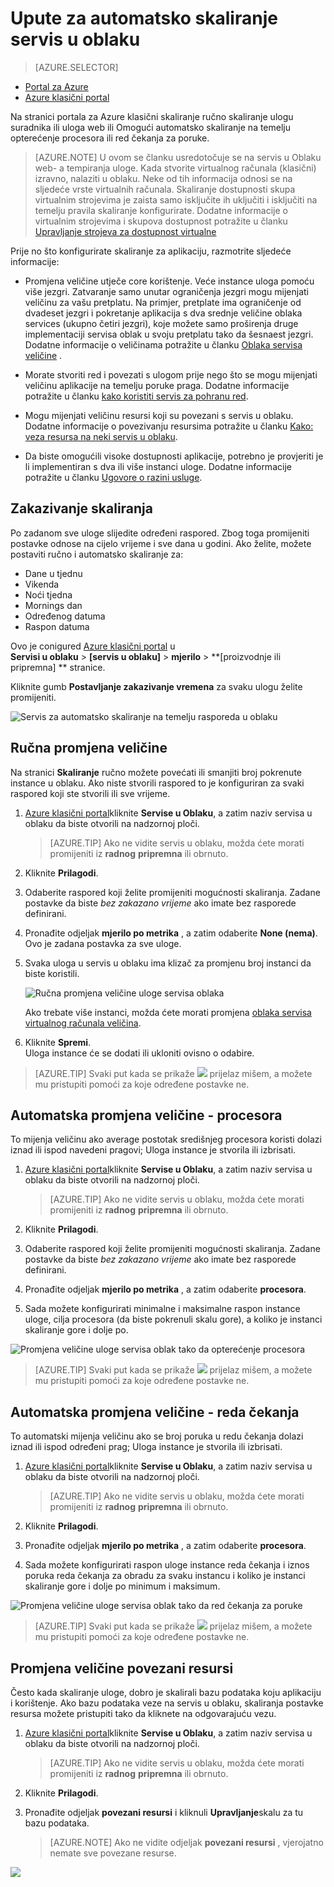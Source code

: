 <properties
    pageTitle="Automatsko skaliranje servis u oblaku na portalu | Microsoft Azure"
    description="(classic) Saznajte kako koristiti klasične portal za konfiguriranje pravila skaliranje automatski oblaka servisa web uloga ili uloga suradnika u Azure."
    services="cloud-services"
    documentationCenter=""
    authors="Thraka"
    manager="timlt"
    editor=""/>

<tags
    ms.service="cloud-services"
    ms.workload="tbd"
    ms.tgt_pltfrm="na"
    ms.devlang="na"
    ms.topic="article"
    ms.date="09/06/2016"
    ms.author="adegeo"/>


# <a name="how-to-auto-scale-a-cloud-service"></a>Upute za automatsko skaliranje servis u oblaku

> [AZURE.SELECTOR]
- [Portal za Azure](cloud-services-how-to-scale-portal.md)
- [Azure klasični portal](cloud-services-how-to-scale.md)

Na stranici portala za Azure klasični skaliranje ručno skaliranje ulogu suradnika ili uloga web ili Omogući automatsko skaliranje na temelju opterećenje procesora ili red čekanja za poruke.

>[AZURE.NOTE] U ovom se članku usredotočuje se na servis u Oblaku web- a tempiranja uloge. Kada stvorite virtualnog računala (klasični) izravno, nalaziti u oblaku. Neke od tih informacija odnosi se na sljedeće vrste virtualnih računala. Skaliranje dostupnosti skupa virtualnim strojevima je zaista samo isključite ih uključiti i isključiti na temelju pravila skaliranje konfigurirate. Dodatne informacije o virtualnim strojevima i skupova dostupnost potražite u članku [Upravljanje strojeva za dostupnost virtualne](../virtual-machines/virtual-machines-windows-classic-configure-availability.md)

Prije no što konfigurirate skaliranje za aplikaciju, razmotrite sljedeće informacije:

- Promjena veličine utječe core korištenje. Veće instance uloga pomoću više jezgri. Zatvaranje samo unutar ograničenja jezgri mogu mijenjati veličinu za vašu pretplatu. Na primjer, pretplate ima ograničenje od dvadeset jezgri i pokretanje aplikacija s dva srednje veličine oblaka services (ukupno četiri jezgri), koje možete samo proširenja druge implementaciji servisa oblak u svoju pretplatu tako da šesnaest jezgri. Dodatne informacije o veličinama potražite u članku [Oblaka servisa veličine](cloud-services-sizes-specs.md) .

- Morate stvoriti red i povezati s ulogom prije nego što se mogu mijenjati veličinu aplikacije na temelju poruke praga. Dodatne informacije potražite u članku [kako koristiti servis za pohranu red](../storage/storage-dotnet-how-to-use-queues.md).

- Mogu mijenjati veličinu resursi koji su povezani s servis u oblaku. Dodatne informacije o povezivanju resursima potražite u članku [Kako: veza resursa na neki servis u oblaku](cloud-services-how-to-manage.md#how-to-link-a-resource-to-a-cloud-service).

- Da biste omogućili visoke dostupnosti aplikacije, potrebno je provjeriti je li implementiran s dva ili više instanci uloge. Dodatne informacije potražite u članku [Ugovore o razini usluge](https://azure.microsoft.com/support/legal/sla/).



## <a name="schedule-scaling"></a>Zakazivanje skaliranja

Po zadanom sve uloge slijedite određeni raspored. Zbog toga promijeniti postavke odnose na cijelo vrijeme i sve dana u godini. Ako želite, možete postaviti ručno i automatsko skaliranje za:

- Dane u tjednu
- Vikenda
- Noći tjedna
- Mornings dan
- Određenog datuma
- Raspon datuma

Ovo je conigured [Azure klasični portal](https://manage.windowsazure.com/) u  
**Servisi u oblaku** > **\[servis u oblaku\]** > **mjerilo** > **\[proizvodnje ili pripremna\] ** stranice.

Kliknite gumb **Postavljanje zakazivanje vremena** za svaku ulogu želite promijeniti.

![Servis za automatsko skaliranje na temelju rasporeda u oblaku][scale_schedules]



## <a name="manual-scale"></a>Ručna promjena veličine

Na stranici **Skaliranje** ručno možete povećati ili smanjiti broj pokrenute instance u oblaku. Ako niste stvorili raspored to je konfiguriran za svaki raspored koji ste stvorili ili sve vrijeme.

1. [Azure klasični portal](https://manage.windowsazure.com/)kliknite **Servise u Oblaku**, a zatim naziv servisa u oblaku da biste otvorili na nadzornoj ploči.

    > [AZURE.TIP] Ako ne vidite servis u oblaku, možda ćete morati promijeniti iz **radnog** **pripremna** ili obrnuto.

2. Kliknite **Prilagodi**.

3. Odaberite raspored koji želite promijeniti mogućnosti skaliranja. Zadane postavke da biste *bez zakazano vrijeme* ako imate bez rasporede definirani.

4. Pronađite odjeljak **mjerilo po metrika** , a zatim odaberite **None (nema)**. Ovo je zadana postavka za sve uloge.

5. Svaka uloga u servis u oblaku ima klizač za promjenu broj instanci da biste koristili.

    ![Ručna promjena veličine uloge servisa oblaka][manual_scale]

    Ako trebate više instanci, možda ćete morati promjena [oblaka servisa virtualnog računala veličina](cloud-services-sizes-specs.md).

6. Kliknite **Spremi**.  
Uloga instance će se dodati ili ukloniti ovisno o odabire.

>[AZURE.TIP] Svaki put kada se prikaže ![][tip_icon] prijelaz mišem, a možete mu pristupiti pomoći za koje određene postavke ne.


## <a name="automatic-scale---cpu"></a>Automatska promjena veličine - procesora

To mijenja veličinu ako average postotak središnjeg procesora koristi dolazi iznad ili ispod navedeni pragovi; Uloga instance je stvorila ili izbrisati.

1. [Azure klasični portal](https://manage.windowsazure.com/)kliknite **Servise u Oblaku**, a zatim naziv servisa u oblaku da biste otvorili na nadzornoj ploči.

    > [AZURE.TIP] Ako ne vidite servis u oblaku, možda ćete morati promijeniti iz **radnog** **pripremna** ili obrnuto.

2. Kliknite **Prilagodi**.

3. Odaberite raspored koji želite promijeniti mogućnosti skaliranja. Zadane postavke da biste *bez zakazano vrijeme* ako imate bez rasporede definirani.

4. Pronađite odjeljak **mjerilo po metrika** , a zatim odaberite **procesora**.

5. Sada možete konfigurirati minimalne i maksimalne raspon instance uloge, cilja procesora (da biste pokrenuli skalu gore), a koliko je instanci skaliranje gore i dolje po.

![Promjena veličine uloge servisa oblak tako da opterećenje procesora][cpu_scale]

>[AZURE.TIP] Svaki put kada se prikaže ![][tip_icon] prijelaz mišem, a možete mu pristupiti pomoći za koje određene postavke ne.





## <a name="automatic-scale---queue"></a>Automatska promjena veličine - reda čekanja

To automatski mijenja veličinu ako se broj poruka u redu čekanja dolazi iznad ili ispod određeni prag; Uloga instance je stvorila ili izbrisati.

1. [Azure klasični portal](https://manage.windowsazure.com/)kliknite **Servise u Oblaku**, a zatim naziv servisa u oblaku da biste otvorili na nadzornoj ploči.

    > [AZURE.TIP] Ako ne vidite servis u oblaku, možda ćete morati promijeniti iz **radnog** **pripremna** ili obrnuto.

2. Kliknite **Prilagodi**.

3. Pronađite odjeljak **mjerilo po metrika** , a zatim odaberite **procesora**.

4. Sada možete konfigurirati raspon uloge instance reda čekanja i iznos poruka reda čekanja za obradu za svaku instancu i koliko je instanci skaliranje gore i dolje po minimum i maksimum.

![Promjena veličine uloge servisa oblak tako da red čekanja za poruke][queue_scale]

>[AZURE.TIP] Svaki put kada se prikaže ![][tip_icon] prijelaz mišem, a možete mu pristupiti pomoći za koje određene postavke ne.


## <a name="scale-linked-resources"></a>Promjena veličine povezani resursi

Često kada skaliranje uloge, dobro je skalirali bazu podataka koju aplikaciju i korištenje. Ako bazu podataka veze na servis u oblaku, skaliranja postavke resursa možete pristupiti tako da kliknete na odgovarajuću vezu.

1. [Azure klasični portal](https://manage.windowsazure.com/)kliknite **Servise u Oblaku**, a zatim naziv servisa u oblaku da biste otvorili na nadzornoj ploči.

    > [AZURE.TIP] Ako ne vidite servis u oblaku, možda ćete morati promijeniti iz **radnog** **pripremna** ili obrnuto.

2. Kliknite **Prilagodi**.

3. Pronađite odjeljak **povezani resursi** i kliknuli **Upravljanje**skalu za tu bazu podataka.

    > [AZURE.NOTE] Ako ne vidite odjeljak **povezani resursi** , vjerojatno nemate sve povezane resurse.

![][linked_resource]


[manual_scale]: ./media/cloud-services-how-to-scale/manual-scale.png
[queue_scale]: ./media/cloud-services-how-to-scale/queue-scale.png
[cpu_scale]: ./media/cloud-services-how-to-scale/cpu-scale.png
[tip_icon]: ./media/cloud-services-how-to-scale/tip.png
[scale_schedules]: ./media/cloud-services-how-to-scale/schedules.png
[scale_popup]: ./media/cloud-services-how-to-scale/schedules-dialog.png
[linked_resource]: ./media/cloud-services-how-to-scale/linked-resources.png
